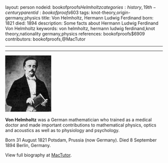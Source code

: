 layout: person
nodeid: bookofproofs$Helmholtz
categories: history,19th-century
parentid: bookofproofs$603
tags: knot-theory,origin-germany,physics
title: Von Helmholtz, Hermann Ludwig Ferdinand
born: 1821
died: 1894
description: Some facts about Hermann Ludwig Ferdinand Von Helmholtz
keywords: von helmholtz, hermann ludwig ferdinand,knot theory,nationality germany,physics
references: bookofproofs$6909
contributors: bookofproofs,@MacTutor

---


---

![Helmholtz.jpg](https://github.com/bookofproofs/bookofproofs.github.io/blob/main/_sources/_assets/images/portraits/Helmholtz.jpg?raw=true)

**Von Helmholtz** was a German mathematician who trained as a medical doctor and made important contributions to mathematical physics, optics and acoustics as well as to physiology and psychology.

Born 31 August 1821 Potsdam, Prussia (now Germany). Died 8 September 1894 Berlin, Germany.


View full biography at [MacTutor](https://mathshistory.st-andrews.ac.uk/Biographies/Helmholtz/).